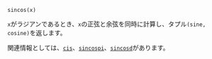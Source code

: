 ```
sincos(x)
```

`x`がラジアンであるとき、`x`の正弦と余弦を同時に計算し、タプル`(sine, cosine)`を返します。

関連情報としては、[`cis`](@ref)、[`sincospi`](@ref)、[`sincosd`](@ref)があります。
